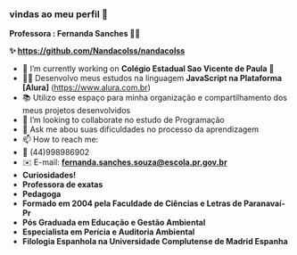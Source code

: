 ###  vindas ao meu perfil 👋 
**Professora : Fernanda Sanches 👩‍🏫**

**✨ https://github.com/Nandacolss/nandacolss**

- 🔭 I’m currently working on **Colégio Estadual Sao Vicente de Paula 🏫**
- 🧑‍💻 Desenvolvo meus estudos na linguagem **JavaScript na Plataforma [Alura]** (https://www.alura.com.br)
- 📚 Utilizo esse espaço para minha organização e compartilhamento dos meus projetos desenvolvidos
- 🎒 I’m looking to collaborate no estudo de Programação 
- 💬 Ask me abou suas dificuldades no processo da aprendizagem
- 📫 How to reach me:
- 📳 (44)998986902
- ✉️ E-mail: **fernanda.sanches.souza@escola.pr.gov.br**
- **Curiosidades!**
- **Professora de exatas**
- **Pedagoga**
- **Formado em 2004 pela Faculdade de Ciências e Letras de Paranavaí-Pr**
- **Pós Graduada em Educação e Gestão Ambiental**
- **Especialista em Perícia e Auditoria Ambiental**
- **Filologia Espanhola na Universidade Complutense de Madrid Espanha**

 

